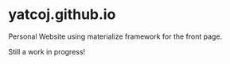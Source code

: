 # yatcoj.github.io
Personal Website using materialize framework for the front page.

Still a work in progress!
